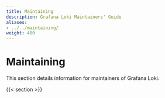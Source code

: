 ```yaml
---
title: Maintaining
description: Grafana Loki Maintainers' Guide
aliases: 
- ../../maintaining/
weight: 400
---
```

# Maintaining

This section details information for maintainers of Grafana Loki.

{{< section >}}


